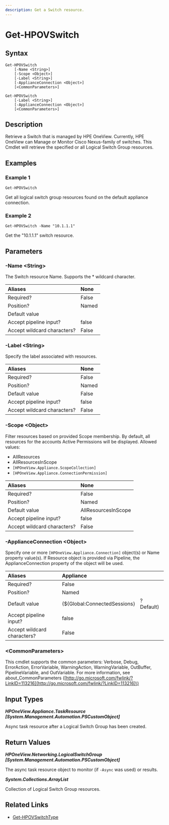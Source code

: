 ```yaml
---
description: Get a Switch resource.
---
```


# Get-HPOVSwitch

## Syntax

```text
Get-HPOVSwitch
    [-Name <String>]
    [-Scope <Object>]
    [-Label <String>]
    [-ApplianceConnection <Object>]
    [<CommonParameters>]
```

```text
Get-HPOVSwitch
    [-Label <String>]
    [-ApplianceConnection <Object>]
    [<CommonParameters>]
```

## Description

Retrieve a Switch that is managed by HPE OneView. Currently, HPE OneView can Manage or Monitor Cisco Nexus-family of switches. This Cmdlet will retrieve the specified or all Logical Switch Group resources.

## Examples

### Example 1

```text
Get-HPOVSwitch
```

Get all logical switch group resources found on the default appliance connection.

### Example 2

```text
Get-HPOVSwitch -Name "10.1.1.1"
```

Get the "10.1.1.1" switch resource.

## Parameters

### -Name &lt;String&gt;

The Switch resource Name. Supports the \* wildcard character.

| Aliases | None |
| :--- | :--- |
| Required? | False |
| Position? | Named |
| Default value |  |
| Accept pipeline input? | false |
| Accept wildcard characters? | False |

### -Label &lt;String&gt;

Specify the label associated with resources.

| Aliases | None |
| :--- | :--- |
| Required? | False |
| Position? | Named |
| Default value | False |
| Accept pipeline input? | false |
| Accept wildcard characters? | False |

### -Scope &lt;Object&gt;

Filter resources based on provided Scope membership. By default, all resources for the accounts Active Permissions will be displayed. Allowed values:

* AllResources
* AllResourcesInScope
* `[HPOneView.Appliance.ScopeCollection]`
* `[HPOneView.Appliance.ConnectionPermission]`

| Aliases | None |
| :--- | :--- |
| Required? | False |
| Position? | Named |
| Default value | AllResourcesInScope |
| Accept pipeline input? | false |
| Accept wildcard characters? | False |

### -ApplianceConnection &lt;Object&gt;

Specify one or more `[HPOneView.Appliance.Connection]` object\(s\) or Name property value\(s\). If Resource object is provided via Pipeline, the ApplianceConnection property of the object will be used.

| Aliases | Appliance |  |
| :--- | :--- | :--- |
| Required? | False |  |
| Position? | Named |  |
| Default value | \(${Global:ConnectedSessions} | ? Default\) |
| Accept pipeline input? | false |  |
| Accept wildcard characters? | False |  |

### &lt;CommonParameters&gt;

This cmdlet supports the common parameters: Verbose, Debug, ErrorAction, ErrorVariable, WarningAction, WarningVariable, OutBuffer, PipelineVariable, and OutVariable. For more information, see about\_CommonParameters \([http://go.microsoft.com/fwlink/?LinkID=113216](http://go.microsoft.com/fwlink/?LinkID=113216)\)

## Input Types

_**HPOneView.Appliance.TaskResource \[System.Management.Automation.PSCustomObject\]**_

Async task resource after a Logical Switch Group has been created.

## Return Values

_**HPOneView.Networking.LogicalSwitchGroup \[System.Management.Automation.PSCustomObject\]**_

The async task resource object to monitor \(if `-Async` was used\) or results.

_**System.Collections.ArrayList**_ 

Collection of Logical Switch Group resources.

## Related Links

* [Get-HPOVSwitchType](get-hpovswitchtype.md)

